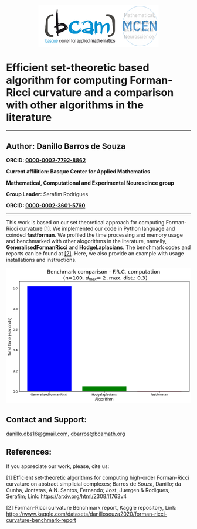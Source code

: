 <div style="display:flex; justify-content:center;">
  <img src="figs/BCAM_logo.png" alt="" style="width: 45%;">
  <img src="figs/MCEN_logo.png" alt="" style="width: 20%;">
</div>


# Efficient set-theoretic based algorithm for computing Forman-Ricci curvature and a comparison with other algorithms in the literature

***
   **Author:** Danillo Barros de Souza
   -- 
   **ORCID: [0000-0002-7792-8862](https://orcid.org/0000-0002-7762-8862)**
   
   **Current affilition: Basque Center for Applied Mathematics**
   
   **Mathematical, Computational and Experimental Neuroscince group**
   
   **Group Leader:** Serafim Rodrigues
   
   **ORCID: [0000-0002-3601-5760](https://orcid.org/0000-0002-3601-5760)**

***
This work is based on our set theoretical approach for computing Forman-Ricci curvature [[1]](https://arxiv.org/abs/2308.11763). We implemented our code in Python language and coinded **fastforman**. We profiled the time processing and memory usage and benchmarked with other alogorithms in the literature, namelly, **GeneralisedFormanRicci** and **HodgeLaplacians**. The benchmark codes and reports can be found at [[2]](https://www.kaggle.com/datasets/danillosouza2020/forman-ricci-curvature-benchmark-report). Here, we also provide an example with usage installations and instructions.

![Benchmark example for 3D random point cloud data with n=100 points, maximum radii r=0.3 and maximum simplex dimension d=2. ](figs/output_21_1.png)

## Contact and Support:

danillo.dbs16@gmail.com, dbarros@bcamath.org

## References: 

If you appreciate our work, please, cite us:

[1] Efficient set-theoretic algorithms for computing high-order Forman-Ricci curvature on abstract simplicial complexes; Barros de Souza, Danillo; da Cunha, Jontatas, A.N. Santos, Fernando; Jost, Juergen & Rodigues, Serafim; Link: https://arxiv.org/html/2308.11763v4

[2] Forman-Ricci curvature Benchmark report, Kaggle repository, Link: https://www.kaggle.com/datasets/danillosouza2020/forman-ricci-curvature-benchmark-report
